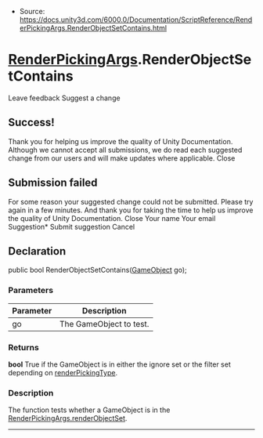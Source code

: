 * Source: https://docs.unity3d.com/6000.0/Documentation/ScriptReference/RenderPickingArgs.RenderObjectSetContains.html

#  [RenderPickingArgs](https://docs.unity3d.com/6000.0/Documentation/ScriptReference/RenderPickingArgs.html).RenderObjectSetContains
Leave feedback
Suggest a change
## Success!
Thank you for helping us improve the quality of Unity Documentation. Although we cannot accept all submissions, we do read each suggested change from our users and will make updates where applicable.
Close
## Submission failed
For some reason your suggested change could not be submitted. Please <a>try again</a> in a few minutes. And thank you for taking the time to help us improve the quality of Unity Documentation.
Close
Your name Your email Suggestion* Submit suggestion
Cancel
## Declaration
public bool RenderObjectSetContains([GameObject](https://docs.unity3d.com/6000.0/Documentation/ScriptReference/GameObject.html) go); 
### Parameters
Parameter | Description  
---|---  
go | The GameObject to test.  
### Returns
**bool** True if the GameObject is in either the ignore set or the filter set depending on [renderPickingType](https://docs.unity3d.com/6000.0/Documentation/ScriptReference/RenderPickingArgs-renderPickingType.html). 
### Description
The function tests whether a GameObject is in the [RenderPickingArgs.renderObjectSet](https://docs.unity3d.com/6000.0/Documentation/ScriptReference/RenderPickingArgs-renderObjectSet.html).
* * *
